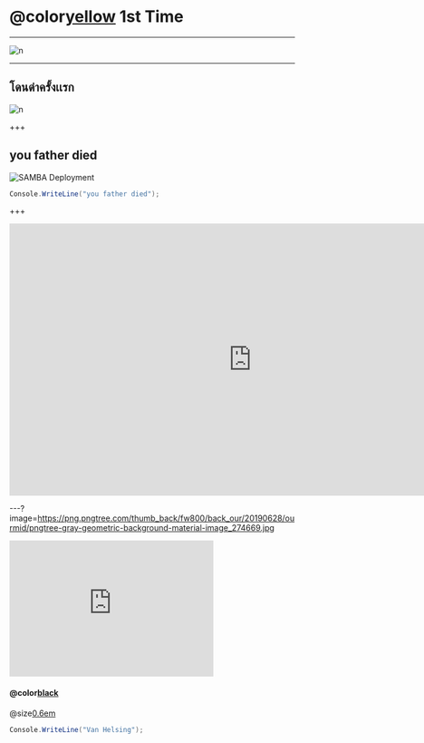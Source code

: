 # @color[yellow](BKK) 1st Time #
---
![n](https://sv1.picz.in.th/images/2019/12/03/itVhil.md.png)

---

## โดนด่าครั้งเเรก 
![n](https://sv1.picz.in.th/images/2019/12/03/itVlXf.md.png)

+++
## you father died
![SAMBA Deployment](https://f.ptcdn.info/683/004/000/1367335060-1362392742-o.gif)

```c# 
Console.WriteLine("you father died");
```

+++
<iframe width="853" height="480" src="https://www.youtube.com/embed/ve0WYVb-4po" frameborder="0" allow="accelerometer; autoplay; encrypted-media; gyroscope; picture-in-picture" allowfullscreen></iframe> 

---?image=https://png.pngtree.com/thumb_back/fw800/back_our/20190628/ourmid/pngtree-gray-geometric-background-material-image_274669.jpg

<iframe width="360" height="240" src="https://www.youtube.com/embed/WfSqZVGCCyw" frameborder="0" allow="accelerometer; autoplay; encrypted-media; gyroscope; picture-in-picture" allowfullscreen></iframe>

#### @color[black](เนื้อเรื่อง)

 @size[0.6em](@color[black](วันหนึ่งได้มี่คู่ชายหญิงเดินเข้าไปในปราสาทเพื่อล่าแวมไพร์แต่แวมไพร์ก็ไม่ได้โง่จนให้พวกนักล่าล่าได้ง่ายๆเลยทำการโจมตีพวกนักล่าจนใกล้ชนะแต่พวกนักล่ามีสกิลพระเอกนางเอกเลยสามารถเอาชนะแวมไพร์ได้))
```c#
Console.WriteLine("Van Helsing");
```
